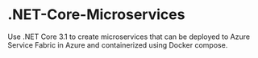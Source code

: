 # .NET-Core-Microservices
Use .NET Core 3.1 to create microservices that can be deployed to Azure Service Fabric in Azure and containerized using Docker compose.
